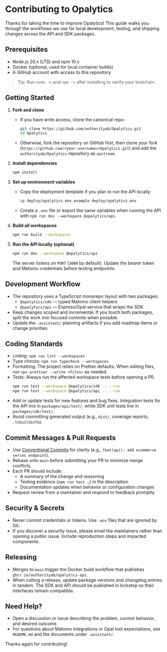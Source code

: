 # Contributing to Opalytics

Thanks for taking the time to improve Opalytics! This guide walks you through the workflows we use for local development, testing, and shipping changes across the API and SDK packages.

## Prerequisites

- Node.js 20.x (LTS) and npm 10.x
- Docker (optional, used for local container builds)
- A GitHub account with access to this repository

> Tip: Run `node -v` and `npm -v` after installing to verify your toolchain.

## Getting Started

1. **Fork and clone**
   - If you have write access, clone the canonical repo:
     ```bash
     git clone https://github.com/authorityab/Opalytics.git
     cd Opalytics
     ```
   - Otherwise, fork the repository on GitHub first, then clone your fork (`https://github.com/<your-username>/Opalytics.git`) and add the `authorityab/Opalytics` repository as `upstream`.

2. **Install dependencies**
   ```bash
   npm install
   ```

3. **Set up environment variables**
   - Copy the deployment template if you plan to run the API locally:
     ```bash
     cp deploy/opalytics.env.example deploy/opalytics.env
     ```
   - Create a `.env` file or export the same variables when running the API with `npm run dev --workspace @opalytics/api`.

4. **Build all workspaces**
   ```bash
   npm run build --workspaces
   ```

5. **Run the API locally (optional)**
   ```bash
   npm run dev --workspace @opalytics/api
   ```
   The server listens on `PORT` (`3000` by default). Update the bearer token and Matomo credentials before testing endpoints.

## Development Workflow

- The repository uses a TypeScript monorepo layout with two packages:
  - `@opalytics/sdk` — typed Matomo client helpers
  - `@opalytics/api` — Express/Opal service that wraps the SDK
- Keep changes scoped and incremental. If you touch both packages, split the work into focused commits when possible.
- Update the `.assistant/` planning artifacts if you add roadmap items or change priorities.

## Coding Standards

- Linting: `npm run lint --workspaces`
- Type checks: `npm run typecheck --workspaces`
- Formatting: The project relies on Prettier defaults. When editing files, run `npx prettier --write <files>` as needed.
- Tests: Always run the affected workspace tests before opening a PR.
  ```bash
  npm run test --workspace @opalytics/sdk -- --run
  npm run test --workspace @opalytics/api -- --run
  ```
- Add or update tests for new features and bug fixes. Integration tests for the API live in `packages/api/test/`, while SDK unit tests live in `packages/sdk/test/`.
- Avoid committing generated output (e.g., `dist/`, coverage reports, `.tsbuildinfo`).

## Commit Messages & Pull Requests

- Use [Conventional Commits](https://www.conventionalcommits.org/) for clarity (e.g., `feat(api): add ecommerce series endpoint`).
- Rebase onto `main` before submitting your PR to minimize merge conflicts.
- Each PR should include:
  - A summary of the change and reasoning
  - Testing evidence (`npm run test …`) in the description
  - Documentation updates when behavior or configuration changes
- Request review from a maintainer and respond to feedback promptly.

## Security & Secrets

- Never commit credentials or tokens. Use `.env` files that are ignored by Git.
- If you discover a security issue, please email the maintainers rather than opening a public issue. Include reproduction steps and impacted components.

## Releasing

- Merges to `main` trigger the Docker build workflow that publishes `ghcr.io/authorityab/opalytics-api`.
- When cutting a release, update package versions and changelog entries in tandem. The SDK and API should be published in lockstep so their interfaces remain compatible.

## Need Help?

- Open a discussion or issue describing the problem, current behavior, and desired outcome.
- For questions about Matomo integrations or Opal tool expectations, see `README.md` and the documents under `.assistant/`.

Thanks again for contributing!
